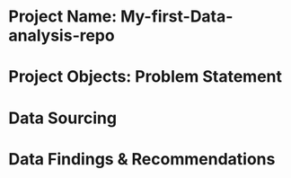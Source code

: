 # Project Name: My-first-Data-analysis-repo



# Project Objects: Problem Statement




# Data Sourcing




# Data Findings & Recommendations 
